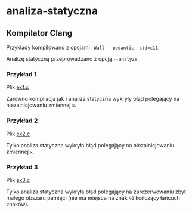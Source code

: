 # analiza-statyczna

## Kompilator Clang

Przykłady kompilowano z opcjami ```-Wall --pedantic -std=c11```. 

Analizę statyczną przeprowadzano z opcją ```--analyze```.

### Przykład 1

Plik [ex1.c](ex1.c)

Zarówno kompilacja jak i analiza statyczna wykryły błąd polegający na niezainicjowaniu zmiennej ```x```.

### Przykład 2

Plik [ex2.c](ex3.c)

Tylko analiza statyczna wykryła błąd polegający na niezainicjowaniu zmiennej ```x```.

### Przykład 3

Plik [ex3.c](ex3.c)

Tylko analiza statyczna wykryła błąd polegający na zarezerwowaniu zbyt małego obszaru pamięci (nie ma miejsca na znak ```\0``` kończący łańcuch znaków).

